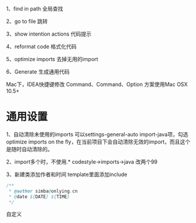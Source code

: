 1、find in path 全局查找

2、go to file 跳转

3、show intention actions 代码提示 

4、reformat code 格式化代码

5、optimize imports 去掉无用的import

6、Generate 生成通用代码


Mac下，IDEA快捷键修改
Command、Command、Option
方案使用Mac OSX 10.5+


# 通用设置
1、自动清除未使用的imports
可以settings-general-auto import-java项，勾选optimize imports on the fly，在当前项目下会自动清除无效的import，而且这个是随时自动清除的。

2、import多个时，不使用.*
codestyle->imports->java
改两个99

3、新建类添加作者和时间
template里面添加include

~~~java
/**
 * @author simba@onlying.cn
 * @date ${DATE} ${TIME}
 */
~~~
自定义



